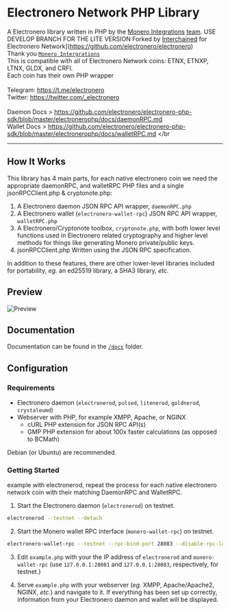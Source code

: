 
# Electronero Network PHP Library
A Electronero library written in PHP by the [Monero Integrations](https://monerointegrations.com) [team](https://github.com/monero-integrations/monerophp/graphs/contributors).
USE DEVELOP BRANCH FOR THE LITE VERSION
Forked by [Interchained](https://github.com/interchained) for Electronero Network](https://github.com/electronero/electronero)</br>
Thank you [`Monero Intergrations`](https://github.com/monero-integrations/monerophp)
</br>
This is compatible with all of Electronero Network coins: ETNX, ETNXP, LTNX, GLDX, and CRFI. 
</br>
Each coin has their own PHP wrapper </br>
</br>
Telegram: https://t.me/electronero </br>
Twitter: https://twitter.com/_electronero </br>
</br>
Daemon Docs > https://github.com/electronero/electronero-php-sdk/blob/master/electronerophp/docs/daemonRPC.md </br>
Wallet Docs > https://github.com/electronero/electronero-php-sdk/blob/master/electronerophp/docs/walletRPC.md </br
______________________________
## How It Works
This library has 4 main parts, for each native electronero coin we need the appropriate daemonRPC, and walletRPC PHP files and a single jsonRPCClient.php & cryptonote.php:

1. A Electronero daemon JSON RPC API wrapper, `daemonRPC.php`
2. A Electronero wallet (`electronero-wallet-rpc`) JSON RPC API wrapper, `walletRPC.php`
3. A Electronero/Cryptonote toolbox, `cryptonote.php`, with both lower level functions used in Electronero related cryptography and higher level methods for things like generating Monero private/public keys.
4. jsonRPCClient.php Written using the JSON RPC specification.

In addition to these features, there are other lower-level libraries included for portability, *eg.* an ed25519 library, a SHA3 library, *etc.*

## Preview
![Preview](https://user-images.githubusercontent.com/4107993/38056594-b6cd6e14-3291-11e8-96e2-a771b0e9cee3.png)

## Documentation

Documentation can be found in the [`/docs`](https://github.com/electronero/electronero-network-php-sdk/tree/master/docs) folder.

## Configuration
### Requirements
 - Electronero daemon (`electronerod`, `pulsed`, `litenerod`, `goldnerod`, `crystaleumd`)
 - Webserver with PHP, for example XMPP, Apache, or NGINX
    - cURL PHP extension for JSON RPC API(s)
    - GMP PHP extension for about 100x faster calculations (as opposed to BCMath)

Debian (or Ubuntu) are recommended.
 
### Getting Started

example with electronerod, repeat the process for each native electronero network coin with their matching DaemonRPC and WalletRPC.
1. Start the Electronero daemon (`electronerod`) on testnet.
```bash
electronerod --testnet --detach
```

2. Start the Monero wallet RPC interface (`monero-wallet-rpc`) on testnet.
```bash
electronero-wallet-rpc --testnet --rpc-bind-port 28083 --disable-rpc-login --wallet-dir /path/to/wallet/directory
```

3. Edit `example.php` with your the IP address of `electronerod` and `monero-wallet-rpc` (use `127.0.0.1:28081` and `127.0.0.1:28083`, respectively, for testnet.)

4. Serve `example.php` with your webserver (*eg.* XMPP, Apache/Apache2, NGINX, *etc.*) and navigate to it.  If everything has been set up correctly, information from your Electronero daemon and wallet will be displayed.
